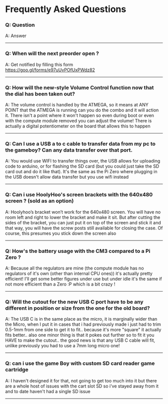 # Frequently Asked Questions

### Q: Question
A: Answer

***
### Q: When will the next preorder open ?
A: Get notified by filling this form https://goo.gl/forms/e97uUvPOfUxPWdz82

***
### Q: How will the new-style Volume Control function now that the dial has been taken out?
A: The volume control is handled by the ATMEGA, so it means at ANY POINT that the ATMEGA is running can you do the combo and it will action it. There isn't a point where it won't happen so even during boot or even with the compute module removed you can adjust the volume! There is actually a digital potentiometer on the board that allows this to happen

***
### Q: Can I use a USB a to c cable to transfer data from my pc to the gameboy? Can any data transfer over that port.
A: You would use WIFI to transfer things over, the USB allows for uploading code to arduino, or for flashing the SD card (but you could just take the SD card out and do it like that). It's the same as the Pi Zero where plugging in the USB doesn't allow data transfer but you use wifi instead

***
### Q: Can i use HoolyHoo's screen brackets with the 640x480 screen ? (sold as an option)
A: Hoolyhoo’s bracket won’t work for the 640x480 screen. You will have no room left and right to lower the bracket and make it sit.
But after cutting the sides of the bracket, you can just put it on top of the screen and stick it and that way, you will have the screw posts still available for closing the case. Of course, this presumes you stick down the screen also

***
### Q: How's the battery usage with the CM3 compared to a Pi Zero ? 
A: Because all the regulators are mine (the compute module has no regulators of it's own (other than internal CPU ones)) it's actually pretty efficient! I'll get some better figures under use but under idle it's the same if not more efficient than a Zero :P which is a bit crazy !

***
### Q: Will the cutout for the new USB C port have to be any different in position or size from the one for the old board?
A: The USB C is in the same place as the micro, it is marginally wider than the Micro, when I put it in cases that i had previously made i just had to trim 0.5-1mm from one side to get it to fit.. because it's more "square" it actually fits better.. also one minor thing is that it pokes out further so to fit it you HAVE to make the cutout.. the good news is that any USB C cable will fit, unlike previously you had to use a 7mm long micro one!

***
### Q: can i use the game Boy with custom SD card reader game cartridge
A: I haven't designed it for that, not going to get too much into it but there are a whole host of issues with the cart slot SD so i've stayed away from it and to date haven't had a single SD issue

***